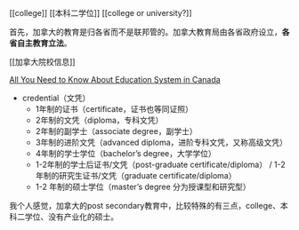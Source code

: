 [[college]] [[本科二学位]] [[college or university?]]


首先，加拿大的教育是归各省而不是联邦管的。加拿大教育局由各省政府设立，**各省自主教育立法**。

[[加拿大院校信息]]

[All You Need to Know About Education System in Canada](https://www.azent.com/expert-tips/education-system-in-canada)


- credential（文凭）
	- 1年制的证书（certificate，证书也等同证照）
	- 2年制的文凭（diploma，专科文凭）
	- 2年制的副学士（associate degree，副学士）
	- 3年制的进阶文凭（advanced diploma，进阶专科文凭，又称高级文凭）
	- 4年制的学士学位（bachelor’s degree，大学学位）
	- 1-2年制的学士后证书/文凭（post-graduate certificate/diploma） / 1-2年制的研究生证书/文凭（graduate certificate/diploma）
	- 1-2 年制的硕士学位（master’s degree 分为授课型和研究型）


我个人感觉，加拿大的post secondary教育中，比较特殊的有三点，college、本科二学位、没有产业化的硕士。




